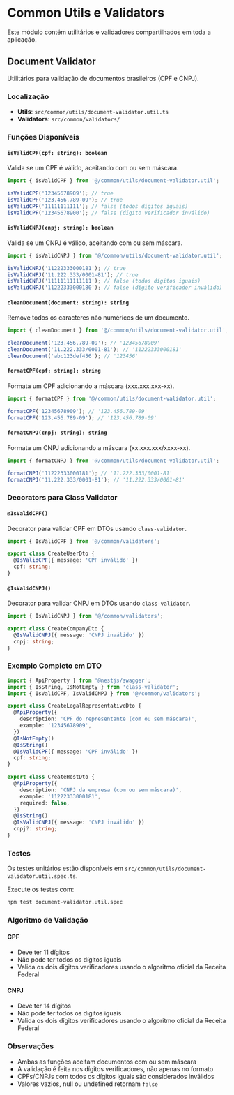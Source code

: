 # Common Utils e Validators

Este módulo contém utilitários e validadores compartilhados em toda a aplicação.

## Document Validator

Utilitários para validação de documentos brasileiros (CPF e CNPJ).

### Localização

- **Utils**: `src/common/utils/document-validator.util.ts`
- **Validators**: `src/common/validators/`

### Funções Disponíveis

#### `isValidCPF(cpf: string): boolean`

Valida se um CPF é válido, aceitando com ou sem máscara.

```typescript
import { isValidCPF } from '@/common/utils/document-validator.util';

isValidCPF('12345678909'); // true
isValidCPF('123.456.789-09'); // true
isValidCPF('11111111111'); // false (todos dígitos iguais)
isValidCPF('12345678900'); // false (dígito verificador inválido)
```

#### `isValidCNPJ(cnpj: string): boolean`

Valida se um CNPJ é válido, aceitando com ou sem máscara.

```typescript
import { isValidCNPJ } from '@/common/utils/document-validator.util';

isValidCNPJ('11222333000181'); // true
isValidCNPJ('11.222.333/0001-81'); // true
isValidCNPJ('11111111111111'); // false (todos dígitos iguais)
isValidCNPJ('11222333000180'); // false (dígito verificador inválido)
```

#### `cleanDocument(document: string): string`

Remove todos os caracteres não numéricos de um documento.

```typescript
import { cleanDocument } from '@/common/utils/document-validator.util';

cleanDocument('123.456.789-09'); // '12345678909'
cleanDocument('11.222.333/0001-81'); // '11222333000181'
cleanDocument('abc123def456'); // '123456'
```

#### `formatCPF(cpf: string): string`

Formata um CPF adicionando a máscara (xxx.xxx.xxx-xx).

```typescript
import { formatCPF } from '@/common/utils/document-validator.util';

formatCPF('12345678909'); // '123.456.789-09'
formatCPF('123.456.789-09'); // '123.456.789-09'
```

#### `formatCNPJ(cnpj: string): string`

Formata um CNPJ adicionando a máscara (xx.xxx.xxx/xxxx-xx).

```typescript
import { formatCNPJ } from '@/common/utils/document-validator.util';

formatCNPJ('11222333000181'); // '11.222.333/0001-81'
formatCNPJ('11.222.333/0001-81'); // '11.222.333/0001-81'
```

### Decorators para Class Validator

#### `@IsValidCPF()`

Decorator para validar CPF em DTOs usando `class-validator`.

```typescript
import { IsValidCPF } from '@/common/validators';

export class CreateUserDto {
  @IsValidCPF({ message: 'CPF inválido' })
  cpf: string;
}
```

#### `@IsValidCNPJ()`

Decorator para validar CNPJ em DTOs usando `class-validator`.

```typescript
import { IsValidCNPJ } from '@/common/validators';

export class CreateCompanyDto {
  @IsValidCNPJ({ message: 'CNPJ inválido' })
  cnpj: string;
}
```

### Exemplo Completo em DTO

```typescript
import { ApiProperty } from '@nestjs/swagger';
import { IsString, IsNotEmpty } from 'class-validator';
import { IsValidCPF, IsValidCNPJ } from '@/common/validators';

export class CreateLegalRepresentativeDto {
  @ApiProperty({
    description: 'CPF do representante (com ou sem máscara)',
    example: '12345678909',
  })
  @IsNotEmpty()
  @IsString()
  @IsValidCPF({ message: 'CPF inválido' })
  cpf: string;
}

export class CreateHostDto {
  @ApiProperty({
    description: 'CNPJ da empresa (com ou sem máscara)',
    example: '11222333000181',
    required: false,
  })
  @IsString()
  @IsValidCNPJ({ message: 'CNPJ inválido' })
  cnpj?: string;
}
```

### Testes

Os testes unitários estão disponíveis em `src/common/utils/document-validator.util.spec.ts`.

Execute os testes com:

```bash
npm test document-validator.util.spec
```

### Algoritmo de Validação

#### CPF

- Deve ter 11 dígitos
- Não pode ter todos os dígitos iguais
- Valida os dois dígitos verificadores usando o algoritmo oficial da Receita Federal

#### CNPJ

- Deve ter 14 dígitos
- Não pode ter todos os dígitos iguais
- Valida os dois dígitos verificadores usando o algoritmo oficial da Receita Federal

### Observações

- Ambas as funções aceitam documentos com ou sem máscara
- A validação é feita nos dígitos verificadores, não apenas no formato
- CPFs/CNPJs com todos os dígitos iguais são considerados inválidos
- Valores vazios, null ou undefined retornam `false`

